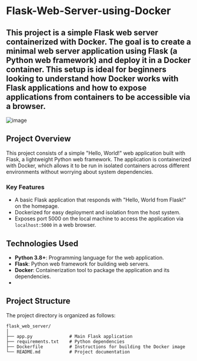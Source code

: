 # Flask-Web-Server-using-Docker

## This project is a simple Flask web server containerized with Docker. The goal is to create a minimal web server application using Flask (a Python web framework) and deploy it in a Docker container. This setup is ideal for beginners looking to understand how Docker works with Flask applications and how to expose applications from containers to be accessible via a browser.

![image](https://github.com/user-attachments/assets/6a5733d0-0c27-4fe4-8e4d-b0169f326750)


## Project Overview

This project consists of a simple "Hello, World!" web application built with Flask, a lightweight Python web framework. The application is containerized with Docker, which allows it to be run in isolated containers across different environments without worrying about system dependencies.

### Key Features

- A basic Flask application that responds with "Hello, World from Flask!" on the homepage.
- Dockerized for easy deployment and isolation from the host system.
- Exposes port 5000 on the local machine to access the application via `localhost:5000` in a web browser.

## Technologies Used

- **Python 3.8+**: Programming language for the web application.
- **Flask**: Python web framework for building web servers.
- **Docker**: Containerization tool to package the application and its dependencies.
- 

## Project Structure

The project directory is organized as follows:

```plaintext
flask_web_server/
│
├── app.py              # Main Flask application
├── requirements.txt    # Python dependencies
├── Dockerfile          # Instructions for building the Docker image
└── README.md           # Project documentation

